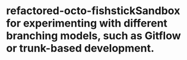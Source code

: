 # refactored-octo-fishstickSandbox for experimenting with different branching models, such as Gitflow or trunk-based development.
